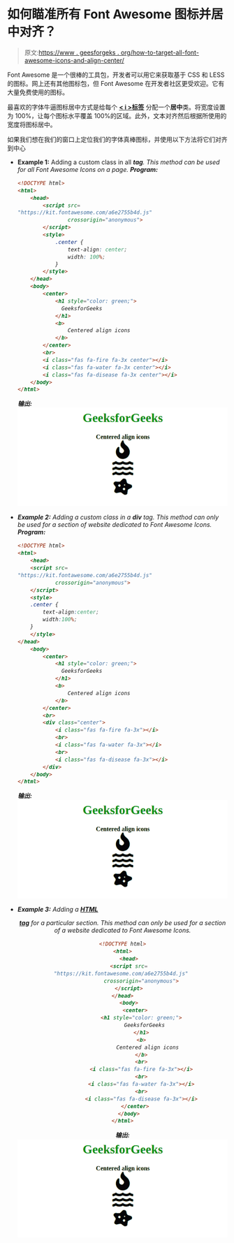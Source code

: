 # 如何瞄准所有 Font Awesome 图标并居中对齐？

> 原文:[https://www . geesforgeks . org/how-to-target-all-font-awesome-icons-and-align-center/](https://www.geeksforgeeks.org/how-to-target-all-font-awesome-icons-and-align-them-center/)

Font Awesome 是一个很棒的工具包，开发者可以用它来获取基于 CSS 和 LESS 的图标。网上还有其他图标包，但 Font Awesome 在开发者社区更受欢迎。它有大量免费使用的图标。

最喜欢的字体牛逼图标居中方式是给每个 **[< i >标签](https://www.geeksforgeeks.org/html-i-tag/)** 分配一个**居中**类。将宽度设置为 100%，让每个图标水平覆盖 100%的区域。此外，文本对齐然后根据所使用的宽度将图标居中。

如果我们想在我们的窗口上定位我们的字体真棒图标，并使用以下方法将它们对齐到中心

*   **Example 1:** Adding a custom class in all **<i> tag**. This method can be used for all Font Awesome Icons on a page.
    **Program:**

    ```html
    <!DOCTYPE html>
    <html>
        <head>
            <script src=
    "https://kit.fontawesome.com/a6e2755b4d.js" 
                    crossorigin="anonymous">
            </script>
            <style>
                .center {
                    text-align: center;
                    width: 100%;
                }
            </style>
        </head>
        <body>
            <center>
                <h1 style="color: green;">
                  GeeksforGeeks
                </h1>
                <b>
                    Centered align icons
                </b>
            </center>
            <br>
            <i class="fas fa-fire fa-3x center"></i>
            <i class="fas fa-water fa-3x center"></i>
            <i class="fas fa-disease fa-3x center"></i>
        </body>
    </html>
    ```

    **输出:** ![](img/5cdcb7c7dccbb1ed60afd8ec4d10f2c8.png)

*   **Example 2:** Adding a custom class in a **div** tag. This method can only be used for a section of website dedicated to Font Awesome Icons.
    **Program:**

    ```html
    <!DOCTYPE html>
    <html>
        <head>
        <script src=
    "https://kit.fontawesome.com/a6e2755b4d.js" 
                crossorigin="anonymous">
        </script>
        <style>
        .center {
            text-align:center;
            width:100%;
        }
        </style>
    </head>
        <body>
            <center>
                <h1 style="color: green;">
                  GeeksforGeeks
                </h1>
                <b>
                    Centered align icons
                </b>
            </center>
            <br>
            <div class="center">
                <i class="fas fa-fire fa-3x"></i>
                <br>
                <i class="fas fa-water fa-3x"></i>
                <br>
                <i class="fas fa-disease fa-3x"></i>
            </div>
        </body>
    </html>

    ```

    **输出:** ![](img/5cdcb7c7dccbb1ed60afd8ec4d10f2c8.png)

*   **Example 3:** Adding a **[HTML <center> tag](https://www.geeksforgeeks.org/html-center-tag/)** for a particular section. This method can only be used for a section of a website dedicated to Font Awesome Icons.

    ```html
    <!DOCTYPE html>
    <html>
        <head>
        <script src=
    "https://kit.fontawesome.com/a6e2755b4d.js" 
                crossorigin="anonymous">
        </script>
    </head>
        <body>
            <center>
                <h1 style="color: green;">
                  GeeksforGeeks
                </h1>
                <b>
                    Centered align icons
                </b>
                <br>
                <i class="fas fa-fire fa-3x"></i>
                <br>
                <i class="fas fa-water fa-3x"></i>
                <br>
                <i class="fas fa-disease fa-3x"></i>
            </center>
        </body>
    </html>
    ```

    **输出:** ![](img/5cdcb7c7dccbb1ed60afd8ec4d10f2c8.png)